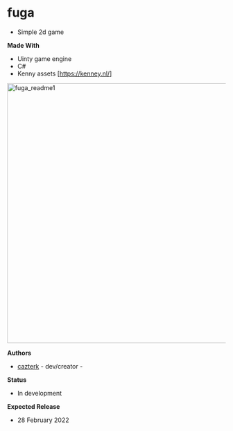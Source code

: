 # fuga
- Simple 2d game

**Made With**
- Uinty game engine
- C#
- Kenny assets [https://kenney.nl/]

<img src="fuga_readme1.gif" alt="fuga_readme1"  width="600"  >

**Authors**
- [cazterk](https://github.com/cazterk) - dev/creator -

**Status**
- In development

**Expected Release**
- 28 February 2022
